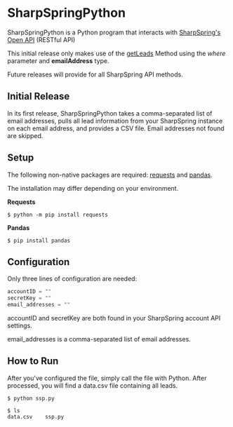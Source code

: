 # SharpSpringPython
SharpSpringPython is a Python program that interacts with [SharpSpring's Open API](https://help.sharpspring.com/hc/en-us/articles/115001069228-Understanding-SharpSpring-Open-API-Overview) (RESTful API)

This initial release only makes use of the [getLeads](https://help.sharpspring.com/hc/en-us/articles/360034119252-Understanding-SharpSpring-Open-API-Methods#h_3584177a-f870-44da-aa5a-6bb5b3a7e0d7) Method using the *where* parameter and **emailAddress** type.

Future releases will provide for all SharpSpring API methods.

## Initial Release

In its first release, SharpSpringPython takes a comma-separated list of email addresses, pulls all lead information from your SharpSpring instance on each email address, and provides a CSV file. Email addresses not found are skipped.  

## Setup

The following non-native packages are required: [requests](https://github.com/psf/requests) and [pandas](https://pandas.pydata.org/docs/getting_started/install.html).

The installation may differ depending on your environment.

**Requests**
```console
$ python -m pip install requests
```
**Pandas**
```console
$ pip install pandas
```
## Configuration

Only three lines of configuration are needed:

```python
accountID = ""
secretKey = ""
email_addresses = ""
```
accountID and secretKey are both found in your SharpSpring account API settings.

email_addresses is a comma-separated list of email addresses.

## How to Run

After you've configured the file, simply call the file with Python. After processed, you will find a data.csv file containing all leads.

```console
$ python ssp.py
```
```console
$ ls
data.csv    ssp.py
```
